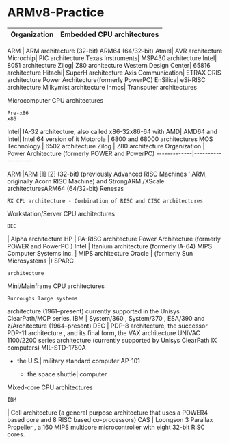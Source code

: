 # ARMv8-Practice
Organization | Embedded CPU architectures
-------------|---------------------------

ARM | ARM architecture (32-bit) ARM64 (64/32-bit)
Atmel| AVR architecture
Microchip| PIC architecture
Texas Instruments| MSP430 architecture
Intel| 8051 architecture
Zilog| Z80 architecture
Western Design Center| 65816 architecture
Hitachi| SuperH architecture
Axis Communication| ETRAX CRIS architecture
Power Architecture(formerly PowerPC)
EnSilica| eSi-RISC architecture
Milkymist architecture
Inmos| Transputer architectures

Microcomputer CPU architectures

    Pre-x86
    x86

Intel| IA-32 architecture, also called x86-32x86-64
with AMD| AMD64
and Intel| Intel 64
version of it
Motorola
| 6800
and 68000 architectures
MOS Technology
| 6502 architecture
Zilog
| Z80 architecture
Organization | Power Architecture (formerly POWER and PowerPC)
-------------|-------------------

ARM
|ARM
[1]
[2]
(32-bit) (previously Advanced RISC Machines
' ARM, originally Acorn RISC Machine) and StrongARM
/XScale architecturesARM64
(64/32-bit)
Renesas

    RX CPU architecture - Combination of RISC and CISC architectures

Workstation/Server CPU architectures

    DEC

| Alpha architecture
HP
| PA-RISC architecture
Power Architecture
(formerly POWER
and PowerPC
)
Intel
| Itanium architecture (formerly IA-64)
MIPS Computer Systems Inc.
| MIPS architecture
Oracle
| (formerly Sun Microsystems
|) SPARC

    architecture

Mini/Mainframe CPU architectures

    Burroughs large systems
 architecture (1961–present) currently supported in the Unisys
ClearPath/MCP series.
IBM
| System/360
, System/370
, ESA/390
and z/Architecture
(1964–present)
DEC
| PDP-8 architecture, the successor PDP-11 architecture
, and its final form, the VAX architecture
UNIVAC 1100/2200 series architecture (currently supported by Unisys
ClearPath IX computers)
MIL-STD-1750A
- the U.S.| military standard computer
AP-101

    - the space shuttle| computer

Mixed-core CPU architectures

    IBM

| Cell architecture (a general purpose architecture that uses a POWER4 based core and 8 RISC based co-processors)
CAS
| Loongson
3
Parallax Propeller
, a 160 MIPS multicore
microcontroller
with eight 32-bit RISC
cores.
